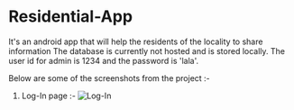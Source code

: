 # Residential-App
It's an android app that will help the residents of the locality to share information
The database is currently not hosted and is stored locally.
The user id for admin is 1234 and the password is 'lala'.

Below are some of the screenshots from the project :-

1. Log-In page :-
![Log-In](https://user-images.githubusercontent.com/42066791/82403632-eb264f00-9a7c-11ea-9a33-d3f1af9f043b.jpg)
